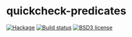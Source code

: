 # quickcheck-predicates

[![Hackage](https://img.shields.io/hackage/v/quickcheck-predicates.svg)](https://hackage.haskell.org/package/quickcheck-predicates)
[![Build status](https://secure.travis-ci.org/aelve/quickcheck-predicates.svg)](https://travis-ci.org/aelve/quickcheck-predicates)
[![BSD3 license](https://img.shields.io/badge/license-BSD3-blue.svg)](https://github.com/aelve/quickcheck-predicates/blob/master/LICENSE)
